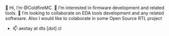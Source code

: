 👋 Hi, I’m @ColdfireMC. 👀 I’m interested in firmware development and related tools. 💞️ I’m looking to collaborate on EDA tools development and any related softwsare. Also I would like to colaborate in some Open Source RTL project
- 📫 aestay at dts [dot] cl

<!---
ColdfireMC/ColdfireMC is a ✨ special ✨ repository because its `README.md` (this file) appears on your GitHub profile.
You can click the Preview link to take a look at your changes.
--->
